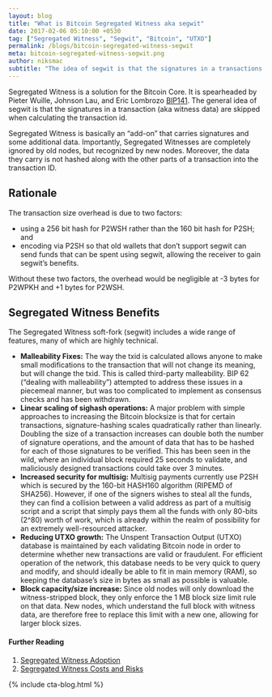 ```yaml
---
layout: blog
title: "What is Bitcoin Segregated Witness aka segwit"
date: 2017-02-06 05:10:00 +0530
tag: ["Segregated Witness", "Segwit", "Bitcoin", "UTXO"]
permalink: /blogs/bitcoin-segregated-witness-segwit
meta: bitcoin-segregated-witness-segwit.png
author: niksmac
subtitle: "The idea of segwit is that the signatures in a transactions are skipped when calculating the transaction id."
---
```



Segregated Witness is a solution for the Bitcoin Core. It is spearheaded by Pieter Wuille, Johnson Lau, and Eric Lombrozo [BIP141](https://github.com/bitcoin/bips/blob/master/bip-0141.mediawiki). The general idea of segwit is that the signatures in a transaction (aka witness data) are skipped when calculating the transaction id.

Segregated Witness is basically an “add-on” that carries signatures and some additional data. Importantly, Segregated Witnesses are completely ignored by old nodes, but recognized by new nodes. Moreover, the data they carry is not hashed along with the other parts of a transaction into the transaction ID.

## Rationale

The transaction size overhead is due to two factors:

- using a 256 bit hash for P2WSH rather than the 160 bit hash for P2SH; and
- encoding via P2SH so that old wallets that don’t support segwit can send funds that can be spent using segwit, allowing the receiver to gain segwit’s benefits.

Without these two factors, the overhead would be negligible at -3 bytes for P2WPKH and +1 bytes for P2WSH.

## Segregated Witness Benefits

The Segregated Witness soft-fork (segwit) includes a wide range of features, many of which are highly technical.

- **Malleability Fixes:** The way the txid is calculated allows anyone to make small modifications to the transaction that will not change its meaning, but will change the txid. This is called third-party malleability. BIP 62 (“dealing with malleability”) attempted to address these issues in a piecemeal manner, but was too complicated to implement as consensus checks and has been withdrawn.
- **Linear scaling of sighash operations:** A major problem with simple approaches to increasing the Bitcoin blocksize is that for certain transactions, signature-hashing scales quadratically rather than linearly. Doubling the size of a transaction increases can double both the number of signature operations, and the amount of data that has to be hashed for each of those signatures to be verified. This has been seen in the wild, where an individual block required 25 seconds to validate, and maliciously designed transactions could take over 3 minutes.
- **Increased security for multisig:** Multisig payments currently use P2SH which is secured by the 160-bit HASH160 algorithm (RIPEMD of SHA256). However, if one of the signers wishes to steal all the funds, they can find a collision between a valid address as part of a multisig script and a script that simply pays them all the funds with only 80-bits (2^80) worth of work, which is already within the realm of possibility for an extremely well-resourced attacker.
- **Reducing UTXO growth:** The Unspent Transaction Output (UTXO) database is maintained by each validating Bitcoin node in order to determine whether new transactions are valid or fraudulent. For efficient operation of the network, this database needs to be very quick to query and modify, and should ideally be able to fit in main memory (RAM), so keeping the database’s size in bytes as small as possible is valuable.
- **Block capacity/size increase:** Since old nodes will only download the witness-stripped block, they only enforce the 1 MB block size limit rule on that data. New nodes, which understand the full block with witness data, are therefore free to replace this limit with a new one, allowing for larger block sizes.

#### Further Reading
1. [Segregated Witness Adoption](https://bitcoincore.org/en/segwit_adoption/)
2. [Segregated Witness Costs and Risks](https://bitcoincore.org/en/2016/10/28/segwit-costs/)

{% include cta-blog.html %}
